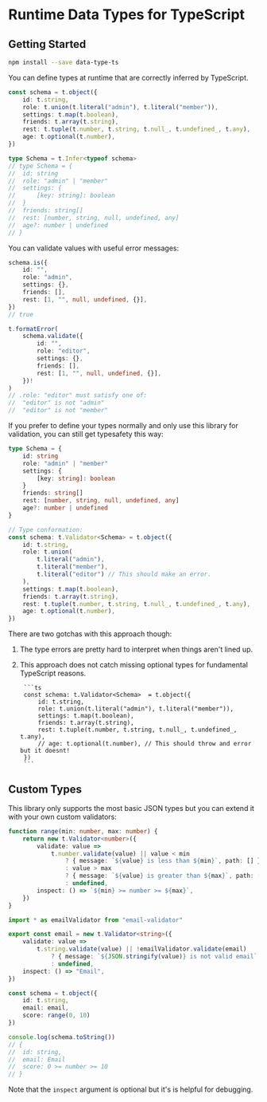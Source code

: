 # Runtime Data Types for TypeScript

## Getting Started

```sh
npm install --save data-type-ts
```

You can define types at runtime that are correctly inferred by TypeScript.

```ts
const schema = t.object({
	id: t.string,
	role: t.union(t.literal("admin"), t.literal("member")),
	settings: t.map(t.boolean),
	friends: t.array(t.string),
	rest: t.tuple(t.number, t.string, t.null_, t.undefined_, t.any),
	age: t.optional(t.number),
})

type Schema = t.Infer<typeof schema>
// type Schema = {
// 	id: string
// 	role: "admin" | "member"
// 	settings: {
// 		[key: string]: boolean
// 	}
// 	friends: string[]
// 	rest: [number, string, null, undefined, any]
// 	age?: number | undefined
// }
```

You can validate values with useful error messages:

```ts
schema.is({
	id: "",
	role: "admin",
	settings: {},
	friends: [],
	rest: [1, "", null, undefined, {}],
})
// true

t.formatError(
	schema.validate({
		id: "",
		role: "editor",
		settings: {},
		friends: [],
		rest: [1, "", null, undefined, {}],
	})!
)
// .role: "editor" must satisfy one of:
// 	"editor" is not "admin"
// 	"editor" is not "member"
```

If you prefer to define your types normally and only use this library for validation, you can still get typesafety this way:

```ts
type Schema = {
	id: string
	role: "admin" | "member"
	settings: {
		[key: string]: boolean
	}
	friends: string[]
	rest: [number, string, null, undefined, any]
	age?: number | undefined
}

// Type conformation:
const schema: t.Validator<Schema> = t.object({
	id: t.string,
	role: t.union(
		t.literal("admin"),
		t.literal("member"),
		t.literal("editor") // This should make an error.
	),
	settings: t.map(t.boolean),
	friends: t.array(t.string),
	rest: t.tuple(t.number, t.string, t.null_, t.undefined_, t.any),
	age: t.optional(t.number),
})
```

There are two gotchas with this approach though:

1. The type errors are pretty hard to interpret when things aren't lined up.
2. This approach does not catch missing optional types for fundamental TypeScript reasons.

		```ts
		const schema: t.Validator<Schema>  = t.object({
			id: t.string,
			role: t.union(t.literal("admin"), t.literal("member")),
			settings: t.map(t.boolean),
			friends: t.array(t.string),
			rest: t.tuple(t.number, t.string, t.null_, t.undefined_, t.any),
			// age: t.optional(t.number), // This should throw and error but it doesnt!
		})
		```

## Custom Types

This library only supports the most basic JSON types but you can extend it with your own custom validators:

```ts
function range(min: number, max: number) {
	return new t.Validator<number>({
		validate: value =>
			t.number.validate(value) || value < min
				? { message: `${value} is less than ${min}`, path: [] }
				: value > max
				? { message: `${value} is greater than ${max}`, path: [] }
				: undefined,
		inspect: () => `${min} >= number >= ${max}`,
	})
}

import * as emailValidator from "email-validator"

export const email = new t.Validator<string>({
	validate: value =>
		t.string.validate(value) || !emailValidator.validate(email)
			? { message: `${JSON.stringify(value)} is not valid email` }
			: undefined,
	inspect: () => "Email",
})

const schema = t.object({
	id: t.string,
	email: email,
	score: range(0, 10)
})

console.log(schema.toString())
// {
// 	id: string,
// 	email: Email
// 	score: 0 >= number >= 10
// }
```

Note that the `inspect` argument is optional but it's is helpful for debugging.
